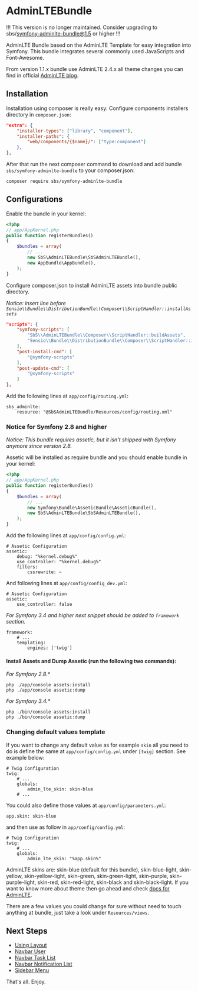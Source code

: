 AdminLTEBundle
==============

!!! This version is no longer maintained. Consider upgrading to sbs/symfony-adminlte-bundle@1.5 or higher !!!

AdminLTE Bundle based on the AdminLTE Template for easy integration into Symfony. This bundle integrates several commonly used JavaScripts and Font-Awesome.

From version 1.1.x bundle use AdminLTE 2.4.x all theme changes you can find in official [AdminLTE blog][2].

## Installation

Installation using composer is really easy:
Configure components installers directory in `composer.json`:

```json
"extra": {
    "installer-types": ["library", "component"],
    "installer-paths": {
        "web/components/{$name}/": ["type:component"]
    },
},
```

After that run the next composer command to download and add bundle `sbs/symfony-adminlte-bundle` to your composer.json:

    composer require sbs/symfony-adminlte-bundle

## Configurations

Enable the bundle in your kernel:

```php
<?php
// app/AppKernel.php
public function registerBundles()
{
    $bundles = array(
        // ...
        new SbS\AdminLTEBundle\SbSAdminLTEBundle(),
        new AppBundle\AppBundle(),
    );
}
```

Configure composer.json to install AdminLTE assets into bundle public directory.

_Notice: insert line before `Sensio\\Bundle\\DistributionBundle\\Composer\\ScriptHandler::installAssets`_

```json
"scripts": {
    "symfony-scripts": [
        "SbS\\AdminLTEBundle\\Composer\\ScriptHandler::buildAssets",
        "Sensio\\Bundle\\DistributionBundle\\Composer\\ScriptHandler::installAssets",
    ],
    "post-install-cmd": [
        "@symfony-scripts"
    ],
    "post-update-cmd": [
        "@symfony-scripts"
    ]
},
```

Add the following lines at `app/config/routing.yml`:

    sbs_adminlte:
        resource: "@SbSAdminLTEBundle/Resources/config/routing.xml"


### Notice for Symfony 2.8 and higher

_Notice: This bundle requires assetic, but it isn't shipped with Symfony anymore since version 2.8._

Assetic will be installed as require bundle and you should enable bundle in your kernel:

```php
<?php
// app/AppKernel.php
public function registerBundles()
{
    $bundles = array(
        // ...
        new Symfony\Bundle\AsseticBundle\AsseticBundle(),
        new SbS\AdminLTEBundle\SbSAdminLTEBundle(),
    );
}
```

Add the following lines at `app/config/config.yml`:

    # Assetic Configuration
    assetic:
        debug: "%kernel.debug%"
        use_controller: "%kernel.debug%"
        filters:
            cssrewrite: ~

And following lines at `app/config/config_dev.yml`:

    # Assetic Configuration
    assetic:
        use_controller: false

_For Symfony 3.4 and higher next snippet should be added to `framework` section._

    framework:
        # ...
        templating:
            engines: ['twig']

#### Install Assets and Dump Assetic (run the following two commands):

_For Symfony 2.8.\*_

    php ./app/console assets:install
    php ./app/console assetic:dump

_For Symfony 3.4.\*_

    php ./bin/console assets:install
    php ./bin/console assetic:dump


### Changing default values template

If you want to change any default value as for example `skin` all you need to do is define the same at `app/config/config.yml` under `[twig]` section.
See example below:

    # Twig Configuration
    twig:
        # ...
        globals:
            admin_lte_skin: skin-blue
        # ...

You could also define those values at `app/config/parameters.yml`:

    app.skin: skin-blue

and then use as follow in `app/config/config.yml`:

    # Twig Configuration
    twig:
        # ...
        globals:
            admin_lte_skin: "%app.skin%"

AdminLTE skins are: skin-blue (default for this bundle), skin-blue-light, skin-yellow, skin-yellow-light, skin-green, skin-green-light, skin-purple, skin-purple-light, skin-red, skin-red-light, skin-black and skin-black-light.
If you want to know more about theme then go ahead and check [docs for AdminLTE][1].

There are a few values you could change for sure without need to touch anything at bundle, just take a look under `Resources/views`.

## Next Steps

* [Using Layout](Resources/docs/layout.md)
* [Navbar User](Resources/docs/navbar_user.md)
* [Navbar Task List](Resources/docs/navbar_task_list.md)
* [Navbar Notification List](Resources/docs/navbar_notification_list.md)
* [Sidebar Menu](Resources/docs/sidebar_menu.md)

That's all. Enjoy.

[1]: https://adminlte.io/docs/2.4/installation
[2]: https://adminlte.io/blog/adminlte-v2.4-release-notes-and-upgrade-guide
